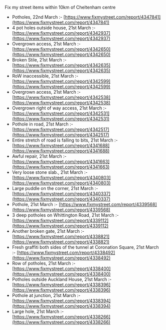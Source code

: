 Fix my street items within 10km of Cheltenham centre

<!-- fix_marker starts -->

- Potholes, 22nd March :- [https://www.fixmystreet.com/report/4347841](https://www.fixmystreet.com/report/4347841)
- 4 pot holes outside house, 21st March :- [https://www.fixmystreet.com/report/4342937](https://www.fixmystreet.com/report/4342937)
- Overgrown access, 21st March :- [https://www.fixmystreet.com/report/4342650](https://www.fixmystreet.com/report/4342650)
- Broken Stile, 21st March :- [https://www.fixmystreet.com/report/4342635](https://www.fixmystreet.com/report/4342635)
- RoW inaccessible, 21st March :- [https://www.fixmystreet.com/report/4342599](https://www.fixmystreet.com/report/4342599)
- Overgrown access, 21st March :- [https://www.fixmystreet.com/report/4342538](https://www.fixmystreet.com/report/4342538)
- Overgrown right of way access, 21st March :- [https://www.fixmystreet.com/report/4342531](https://www.fixmystreet.com/report/4342531)
- Pothole in road, 21st March :- [https://www.fixmystreet.com/report/4342517](https://www.fixmystreet.com/report/4342517)
- Entire stretch of road is falling to bits, 21st March :- [https://www.fixmystreet.com/report/4341688](https://www.fixmystreet.com/report/4341688)
- Awful repair, 21st March :- [https://www.fixmystreet.com/report/4341663](https://www.fixmystreet.com/report/4341663)
- Very loose stone slab., 21st March :- [https://www.fixmystreet.com/report/4340803](https://www.fixmystreet.com/report/4340803)
- Large puddle on the corner, 21st March :- [https://www.fixmystreet.com/report/4340337](https://www.fixmystreet.com/report/4340337)
- Pothole, 21st March :- [https://www.fixmystreet.com/report/4339568](https://www.fixmystreet.com/report/4339568)
- 3 deep potholes on Whittington Road, 21st March :- [https://www.fixmystreet.com/report/4339112](https://www.fixmystreet.com/report/4339112)
- Another broken gate, 21st March :- [https://www.fixmystreet.com/report/4338821](https://www.fixmystreet.com/report/4338821)
- Fresh graffiti both sides of the tunnel at Coronation Square, 21st March :- [https://www.fixmystreet.com/report/4338492](https://www.fixmystreet.com/report/4338492)
- Row of potholes, 21st March :- [https://www.fixmystreet.com/report/4338400](https://www.fixmystreet.com/report/4338400)
- Potholes outside Auckland House, 21st March :- [https://www.fixmystreet.com/report/4338396](https://www.fixmystreet.com/report/4338396)
- Pothole at junction, 21st March :- [https://www.fixmystreet.com/report/4338394](https://www.fixmystreet.com/report/4338394)
- Large hole, 21st March :- [https://www.fixmystreet.com/report/4338266](https://www.fixmystreet.com/report/4338266)

<!-- fix_marker ends -->